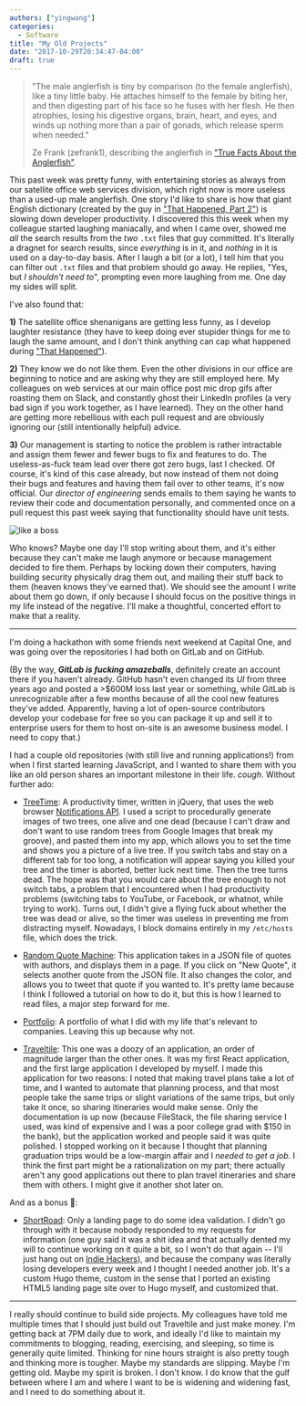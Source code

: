 ```yaml
---
authors: ["yingwang"]
categories:
  - Software
title: "My Old Projects"
date: "2017-10-29T20:34:47-04:00"
draft: true
---
```


> "The male anglerfish is tiny by comparison (to the female anglerfish), like a tiny little baby. He attaches himself to the female by biting her, and then digesting part of his face so he fuses with her flesh. He then atrophies, losing his digestive organs, brain, heart, and eyes, and winds up nothing more than a pair of gonads, which release sperm when needed."
>
> Ze Frank (zefrank1), describing the anglerfish in ["True Facts About the Anglerfish"](https://www.youtube.com/watch?v=Z-BbpaNXbxg).

This past week was pretty funny, with entertaining stories as always from our satellite office web services division, which right now is more useless than a used-up male anglerfish. One story I'd like to share is how that giant English dictionary (created by the guy in ["That Happened, Part 2"](/posts/2017/10/15/that_happened_part_2)) is slowing down developer productivity. I discovered this this week when my colleague started laughing maniacally, and when I came over, showed me *all* the search results from the *two* `.txt` files that guy committed. It's literally a dragnet for search results, since *everything* is in it, and *nothing* in it is used on a day-to-day basis. After I laugh a bit (or a lot), I tell him that you can filter out `.txt` files and that problem should go away. He replies, "Yes, but *I shouldn't need to*", prompting even more laughing from me. One day my sides will split.

I've also found that:

**1)** The satellite office shenanigans are getting less funny, as I develop laughter resistance (they have to keep doing ever stupider things for me to laugh the same amount, and I don't think anything can cap what happened during ["That Happened"](/posts/2017/10/04/that_happened)).

**2)** They know we do not like them. Even the other divisions in our office are beginning to notice and are asking why they are still employed here. My colleagues on web services at our main office post mic drop gifs after roasting them on Slack, and constantly ghost their LinkedIn profiles (a very bad sign if you work together, as I have learned). They on the other hand are getting more rebellious with each pull request and are obviously ignoring our (still intentionally helpful) advice.

**3)** Our management is starting to notice the problem is rather intractable and assign them fewer and fewer bugs to fix and features to do. The useless-as-fuck team lead over there got zero bugs, last I checked. Of course, it's kind of this case already, but now instead of them not doing their bugs and features and having them fail over to other teams, it's now official. Our *director of engineering* sends emails to them saying he wants to review their code and documentation personally, and commented once on a pull request this past week saying that functionality should have unit tests.

![like a boss](/img/posts/2017/10/29/my_old_projects_1.jpg)

Who knows? Maybe one day I'll stop writing about them, and it's either because they can't make me laugh anymore or because management decided to fire them. Perhaps by locking down their computers, having building security physically drag them out, and mailing their stuff back to them (heaven knows they've earned that). We should see the amount I write about them go down, if only because I should focus on the positive things in my life instead of the negative. I'll make a thoughtful, concerted effort to make that a reality.

___

I'm doing a hackathon with some friends next weekend at Capital One, and was going over the repositories I had both on GitLab and on GitHub.

(By the way, ***GitLab is fucking amazeballs***, definitely create an account there if you haven't already. GitHub hasn't even changed its *UI* from three years ago and posted a >$600M loss last year or something, while GitLab is unrecognizable after a few months because of all the cool new features they've added. Apparently, having a lot of open-source contributors develop your codebase for free so you can package it up and sell it to enterprise users for them to host on-site is an awesome business model. I need to copy that.)

I had a couple old repositories (with still live and running applications!) from when I first started learning JavaScript, and I wanted to share them with you like an old person shares an important milestone in their life. *cough*. Without further ado:

- [TreeTime](https://yingw787.github.io/timer): A productivity timer, written in jQuery, that uses the web browser [Notifications API](https://developer.mozilla.org/en-US/docs/Web/API/notification). I used a script to procedurally generate images of two trees, one alive and one dead (because I can't draw and don't want to use random trees from Google Images that break my groove), and pasted them into my app, which allows you to set the time and shows you a picture of a live tree. If you switch tabs and stay on a different tab for too long, a notification will appear saying you killed your tree and the timer is aborted, better luck next time. Then the tree turns dead. The hope was that you would care about the tree enough to not switch tabs, a problem that I encountered when I had productivity problems (switching tabs to YouTube, or Facebook, or whatnot, while trying to work). Turns out, I didn't give a flying fuck about whether the tree was dead or alive, so the timer was useless in preventing me from distracting myself. Nowadays, I block domains entirely in my `/etc/hosts` file, which does the trick.

- [Random Quote Machine](https://yingw787.github.io/randomQuoteMachine): This application takes in a JSON file of quotes with authors, and displays them in a page. If you click on "New Quote", it selects another quote from the JSON file. It also changes the color, and allows you to tweet that quote if you wanted to. It's pretty lame because I think I followed a tutorial on how to do it, but this is how I learned to read files, a major step forward for me.

- [Portfolio](https://yingw787.github.io/portfolio): A portfolio of what I did with my life that's relevant to companies. Leaving this up because why not.

- [Traveltile](https://yingw787.github.io/traveltile_docs/): This one was a doozy of an application, an order of magnitude larger than the other ones. It was my first React application, and the first large application I developed by myself. I made this application for two reasons: I noted that making travel plans take a lot of time, and I wanted to automate that planning process, and that most people take the same trips or slight variations of the same trips, but only take it once, so sharing itineraries would make sense. Only the documentation is up now (because FileStack, the file sharing service I used, was kind of expensive and I was a poor college grad with $150 in the bank), but the application worked and people said it was quite polished. I stopped working on it because I thought that planning graduation trips would be a low-margin affair and I *needed to get a job*. I think the first part might be a rationalization on my part; there actually aren't any good applications out there to plan travel itineraries and share them with others. I might give it another shot later on.

And as a bonus :tada::

- [ShortRoad](https://shortroad.yingw787.com): Only a landing page to do some idea validation. I didn't go through with it because nobody responded to my requests for information (one guy said it was a shit idea and that actually dented my will to continue working on it quite a bit, so I won't do that again -- I'll just hang out on [Indie Hackers](https://indiehackers.com)), and because the company was literally losing developers every week and I thought I needed another job. It's a custom Hugo theme, custom in the sense that I ported an existing HTML5 landing page site over to Hugo myself, and customized that.

___

I really should continue to build side projects. My colleagues have told me multiple times that I should just build out Traveltile and just make money. I'm getting back at 7PM daily due to work, and ideally I'd like to maintain my commitments to blogging, reading, exercising, and sleeping, so time is generally quite limited. Thinking for nine hours straight is also pretty tough and thinking more is tougher. Maybe my standards are slipping. Maybe I'm getting old. Maybe my spirit is broken. I don't know. I do know that the gulf between where I am and where I want to be is widening and widening fast, and I need to do something about it.
